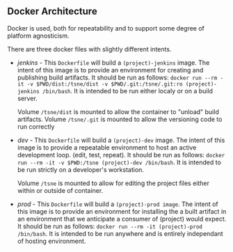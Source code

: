 Docker Architecture
-------------------

Docker is used, both for repeatability and to support
some degree of platform agnosticism.

There are three docker files with slightly different intents.

* *jenkins* - This `Dockerfile` will build a `(project)-jenkins` image. The intent of this 
  image is to provide an environment for creating and publishing
  build artifacts. It should be run as follows: 
  `docker run --rm -it -v $PWD/dist:/tsne/dist -v $PWD/.git:/tsne/.git:ro (project)-jenkins /bin/bash`.
  It is intended to be run either localy or on a build server.
   
   Volume `/tsne/dist` is mounted to allow the container to "unload" build artifacts.
   Volume `/tsne/.git` is mounted to allow the versioning code to run correctly
* *dev* - This `Dockerfile` will build a `(project)-dev` image. The intent of this
  image is to provide a repeatable environment to host an active development loop. (edit, test, repeat). 
  It should be run as follows: `docker run --rm -it -v $PWD:/tsne (project)-dev /bin/bash`. It 
  is intended to be run strictly on a developer's workstation.
  
  Volume `/tsne` is mounted to allow for editing the project files either within or outside of
  container.
  
* *prod* - This `Dockerfile` will build a `(project)-prod image`. The intent
  of this image is to provide an environment for installing the a built artifact in
  an environment that we anticipate a consumer of (project) would expect. It should be
  run as follows:  `docker run --rm -it (project)-prod /bin/bash`. It is intended to be run
  anywhere and is entirely independant of hosting environment.
  
  

  
